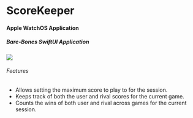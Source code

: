 # ScoreKeeper

#### Apple WatchOS Application
##### Bare-Bones SwiftUI Application

![](https://i.imgur.com/Xw812XS.png)

###### Features
* Allows setting the maximum score to play to for the session.
* Keeps track of both the user and rival scores for the current game.
* Counts the wins of both user and rival across games for the current session.
